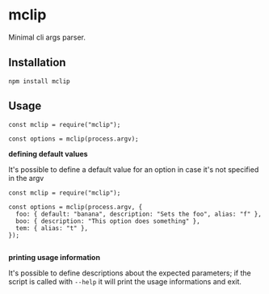 # mclip

Minimal cli args parser.

## Installation

```
npm install mclip
```

## Usage

```
const mclip = require("mclip");

const options = mclip(process.argv);

```

**defining default values**

It's possible to define a default value for an option in case it's not specified in the argv

```
const mclip = require("mclip");

const options = mclip(process.argv, {
  foo: { default: "banana", description: "Sets the foo", alias: "f" },
  boo: { description: "This option does something" },
  tem: { alias: "t" },
});


```

**printing usage information**

It's possible to define descriptions about the expected parameters; if the script is called with `--help` it will print the usage informations and exit.
